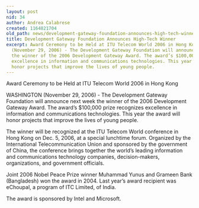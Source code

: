 ```yaml
---
layout: post
nid: 34
author: Andrea Calabrese
created: 1164821704
old_path: news/development-gateway-foundation-announces-high-tech-winner
title: Development Gateway Foundation Announces High-Tech Winner
excerpt: Award Ceremony to be Held at ITU Telecom World 2006 in Hong Kong WASHINGTON
  (November 29, 2006) - The Development Gateway Foundation will announce next week
  the winner of the 2006 Development Gateway Award. The award’s $100,000 prize recognizes
  excellence in information and communications technologies. This year the award will
  honor projects that improve the lives of young people.
---
```


Award Ceremony to be Held at ITU Telecom World 2006 in Hong Kong

WASHINGTON (November 29, 2006) - The Development Gateway Foundation will announce next week the winner of the 2006 Development Gateway Award. The award’s $100,000 prize recognizes excellence in information and communications technologies. This year the award will honor projects that improve the lives of young people.

The winner will be recognized at the ITU Telecom World conference in Hong Kong on Dec. 5, 2006, at a special lunchtime forum. Organized by the International Telecommunication Union and sponsored by the government of China, the conference brings together the world’s leading information and communications technology companies, decision-makers, organizations, and government officials.

Joint 2006 Nobel Peace Prize winner Muhammad Yunus and Grameen Bank (Bangladesh) won the award in 2004. Last year’s award recipient was eChoupal, a program of ITC Limited, of India.

The award is sponsored by Intel and Microsoft.

